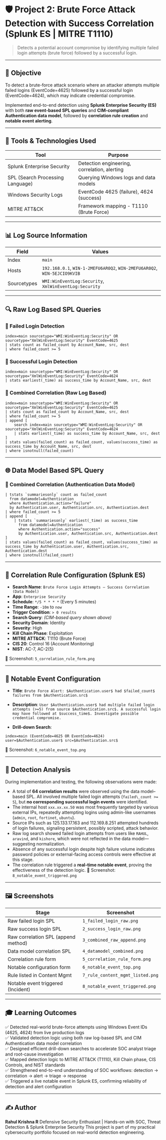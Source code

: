 # 🛡️ Project 2: Brute Force Attack Detection with Success Correlation (Splunk ES | MITRE T1110)

> Detects a potential account compromise by identifying multiple failed login attempts (brute force) followed by a successful login.

---

## 🎯 Objective

To detect a brute-force attack scenario where an attacker attempts multiple failed logins (EventCode=4625) followed by a successful login (EventCode=4624), which may indicate credential compromise.

Implemented end-to-end detection using **Splunk Enterprise Security (ES)** with both **raw event-based SPL queries** and **CIM-compliant Authentication data model**, followed by **correlation rule creation** and **notable event alerting**.

---

## 🔧 Tools & Technologies Used

| Tool                             | Purpose                                       |
| -------------------------------- | --------------------------------------------- |
| Splunk Enterprise Security       | Detection engineering, correlation, alerting  |
| SPL (Search Processing Language) | Querying Windows logs and data models         |
| Windows Security Logs            | EventCode 4625 (failure), 4624 (success)      |
| MITRE ATT&CK                     | Framework mapping - T1110 (Brute Force)       |

---

## 📊 Log Source Information

| Field       | Values                                                                   |
| ----------- | ------------------------------------------------------------------------ |
| Index       | `main`                                                                   |
| Hosts       | `192.168.0.1`, `WIN-1-2MEFU6AR0Q2`, `WIN-2MEFU6AR0Q2`, `WIN-5EJCIO9KVIB` |
| Sourcetypes | `WMI:WinEventLog:Security`, `XmlWinEventLog:Security`                    |

---

## 🔍 Raw Log Based SPL Queries

### 🔹 Failed Login Detection
```spl
index=main sourcetype="WMI:WinEventLog:Security" OR sourcetype="XmlWinEventLog:Security" EventCode=4625
| stats count as failed_count by Account_Name, src, dest
| where failed_count >= 5
````

### 🔹 Successful Login Detection

```spl
index=main sourcetype="WMI:WinEventLog:Security" OR sourcetype="XmlWinEventLog:Security" EventCode=4624
| stats earliest(_time) as success_time by Account_Name, src, dest
```

### 🔹 Combined Correlation (Raw Log Based)

```spl
index=main sourcetype="WMI:WinEventLog:Security" OR sourcetype="XmlWinEventLog:Security" EventCode=4625
| stats count as failed_count by Account_Name, src, dest
| where failed_count >= 5
| append [
    search index=main sourcetype="WMI:WinEventLog:Security" OR sourcetype="XmlWinEventLog:Security" EventCode=4624
    | stats earliest(_time) as success_time by Account_Name, src, dest
]
| stats values(failed_count) as failed_count, values(success_time) as success_time by Account_Name, src, dest
| where isnotnull(failed_count)
```

---

## 🌐 Data Model Based SPL Query

### 🔹 Combined Correlation (Authentication Data Model)

```spl
| tstats `summariesonly` count as failed_count 
  from datamodel=Authentication 
  where Authentication.action="failure"
  by Authentication.user, Authentication.src, Authentication.dest
| where failed_count >= 5
| append [
    | tstats `summariesonly` earliest(_time) as success_time 
      from datamodel=Authentication 
      where Authentication.action="success"
      by Authentication.user, Authentication.src, Authentication.dest
]
| stats values(failed_count) as failed_count, values(success_time) as success_time by Authentication.user, Authentication.src, Authentication.dest
| where isnotnull(failed_count)
```

---

## 🧠 Correlation Rule Configuration (Splunk ES)

* **Search Name**: `Brute Force Login Attempts – Success Correlation (Data Model)`
* **App**: `Enterprise Security`
* **Schedule**: `*/5 * * * *` (Every 5 minutes)
* **Time Range**: `-10m` to `now`
* **Trigger Condition**: `> 0 results`
* **Search Query**: *(CIM-based query shown above)*
* **Security Domain**: Identity
* **Severity**: High
* **Kill Chain Phase**: Exploitation
* **MITRE ATT\&CK**: T1110 (Brute Force)
* **CIS 20**: Control 16 (Account Monitoring)
* **NIST**: AC-7, AC-2(5)

📸 Screenshot: `5_correlation_rule_form.png`

---

## 🚨 Notable Event Configuration

* **Title**:
  `Brute Force Alert: $Authentication.user$ had $failed_count$ failures from $Authentication.src$`

* **Description**:
  `User $Authentication.user$ had multiple failed login attempts (>=5) from source $Authentication.src$. A successful login may have followed at $success_time$. Investigate possible credential compromise.`

* **Drill-down Search**:

```spl
index=main (EventCode=4625 OR EventCode=4624) user=$Authentication.user$ src=$Authentication.src$
```

📸 Screenshot: `6_notable_event_top.png`

---

## 🧪 Detection Analysis

During implementation and testing, the following observations were made:

* A total of **64 correlation results** were observed using the data model–based SPL. All involved multiple failed login attempts (`failed\_count >= 5`), but **no corresponding successful login events** were identified.
* The internal host `xxx.xx.xx.50` was most frequently targeted by various external IPs, repeatedly attempting logins using admin-like usernames (`admin`, `root`, `fortinet`, `ubuntu`).
* Source IPs such as 125.133.17.163 and 112.169.8.251 attempted hundreds of login failures, signaling persistent, possibly scripted, attack behavior.
* Raw log search showed failed login attempts from users like `RAHUL`, `aravind`, and `kishore`, which were not reflected in the data model—suggesting normalization.
* Absence of any successful login despite high failure volume indicates password policies or external-facing access controls were effective at this stage.
* The correlation rule triggered a **real-time notable event**, proving the effectiveness of the detection logic.
  📸 Screenshot: `8_notable_event_triggered.png`

---

## 🖼️ Screenshots

| Stage                               | Screenshot                       |
| ----------------------------------- | -------------------------------- |
| Raw failed login SPL                | `1_failed_login_raw.png`         |
| Raw success login SPL               | `2_success_login_raw.png`        |
| Raw correlation SPL (append method) | `3_combined_raw_append.png`      |
| Data model correlation SPL          | `4_datamodel_combined.png`       |
| Correlation rule form               | `5_correlation_rule_form.png`    |
| Notable configuration form          | `6_notable_event_top.png`        |
| Rule listed in Content Mgmt         | `7_rule_content_mgmt_listed.png` |
| Notable event triggered (Incident)  | `8_notable_event_triggered.png` |

---

## 🎓 Learning Outcomes  

✅ Detected real-world brute-force attempts using Windows Event IDs (4625, 4624) from live production logs  
✅ Validated detection logic using both raw log-based SPL and CIM Authentication data model correlation  
✅ Designed efficient drill-down searches to accelerate SOC analyst triage and root-cause investigation   
✅ Mapped detection logic to MITRE ATT\&CK (T1110), Kill Chain phase, CIS Controls, and NIST standards   
✅ Strengthened end-to-end understanding of SOC workflows: detection → correlation → alert → triage → response  
✅ Triggered a live notable event in Splunk ES, confirming reliability of detection and alert configuration  

---

## ✍️ Author

**Rahul Krishna R** 
Defensive Security Enthusiast | Hands-on with SOC, Threat Detection & Splunk Enterprise Security
This project is part of my practical cybersecurity portfolio focused on real-world detection engineering.

```
